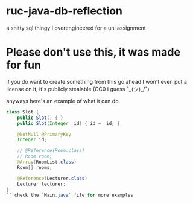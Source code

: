 # ruc-java-db-reflection
a shitty sql thingy I overengineered for a uni assignment

# **Please don't use this, it was made for fun**
if you do want to create something from this go ahead
I won't even put a license on it, it's publicly stealable (CC0 i guess ¯\_(ツ)_/¯)

anyways here's an example of what it can do
```java
class Slot {
    public Slot() { }
    public Slot(Integer _id) { id = _id; }

    @NotNull @PrimaryKey
    Integer id;

    // @Reference(Room.class)
    // Room room;
    @Array(RoomList.class)
    Room[] rooms;

    @Reference(Lecturer.class)
    Lecturer lecturer;
}
```check the `Main.java` file for more examples
